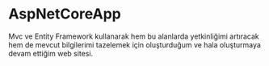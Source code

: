 # AspNetCoreApp
Mvc ve Entity Framework kullanarak hem bu alanlarda yetkinliğimi artıracak hem de mevcut bilgilerimi tazelemek için oluşturduğum ve hala oluşturmaya devam ettiğim web sitesi.
